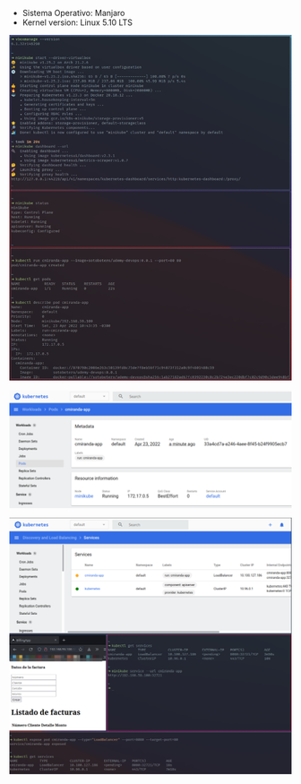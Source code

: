 * Sistema Operativo: Manjaro
* Kernel version: Linux 5.10 LTS 

![](minikube_y_un_pod.png)

![](minikube_pod_corriendo.png)

![](minikube_access_app.png)
